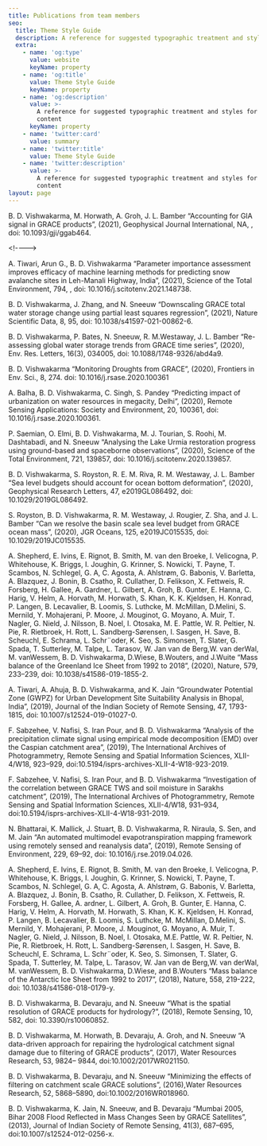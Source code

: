 ```yaml
---
title: Publications from team members
seo:
  title: Theme Style Guide
  description: A reference for suggested typographic treatment and styles for your content
  extra:
    - name: 'og:type'
      value: website
      keyName: property
    - name: 'og:title'
      value: Theme Style Guide
      keyName: property
    - name: 'og:description'
      value: >-
        A reference for suggested typographic treatment and styles for your
        content
      keyName: property
    - name: 'twitter:card'
      value: summary
    - name: 'twitter:title'
      value: Theme Style Guide
    - name: 'twitter:description'
      value: >-
        A reference for suggested typographic treatment and styles for your
        content
layout: page
---
```

B. D. Vishwakarma, M. Horwath, A. Groh, J. L. Bamber “Accounting for GIA signal in GRACE products”, (2021), Geophysical Journal International, NA, , doi: 10.1093/gji/ggab464.

\<!---->

A. Tiwari, Arun G., B. D. Vishwakarma “Parameter importance assessment improves efficacy of machine learning methods for predicting snow avalanche sites in Leh-Manali Highway, India”, (2021), Science of the Total Environment, 794, , doi: 10.1016/j.scitotenv.2021.148738.

<!---->

B. D. Vishwakarma, J. Zhang, and N. Sneeuw “Downscaling GRACE total water storage change using partial least squares regression”, (2021), Nature Scientific Data, 8, 95, doi: 10.1038/s41597-021-00862-6.

<!---->

B. D. Vishwakarma, P. Bates, N. Sneeuw, R. M.Westaway, J. L. Bamber “Re-assessing global water storage trends from GRACE time series”, (2020), Env. Res. Letters, 16(3), 034005, doi: 10.1088/1748-9326/abd4a9.

<!---->

B. D. Vishwakarma “Monitoring Droughts from GRACE”, (2020), Frontiers in Env. Sci., 8, 274. doi: 10.1016/j.rsase.2020.100361

<!---->

A. Balha, B. D. Vishwakarma, C. Singh, S. Pandey “Predicting impact of urbanization on water resources in megacity, Delhi”, (2020), Remote Sensing Applications: Society and Environment, 20, 100361, doi: 10.1016/j.rsase.2020.100361.

<!---->

P. Saemian, O. Elmi, B. D. Vishwakarma, M. J. Tourian, S. Roohi, M. Dashtabadi, and N. Sneeuw “Analysing the Lake Urmia restoration progress using ground-based and spaceborne observations”, (2020), Science of the Total Environment, 721, 139857, doi: 10.1016/j.scitotenv.2020.139857.

<!---->

B. D. Vishwakarma, S. Royston, R. E. M. Riva, R. M. Westaway, J. L. Bamber “Sea level budgets should account for ocean bottom deformation”, (2020), Geophysical Research Letters, 47, e2019GL086492, doi: 10.1029/2019GL086492.

<!---->

S. Royston, B. D. Vishwakarma, R. M. Westaway, J. Rougier, Z. Sha, and J. L. Bamber “Can we resolve the basin scale sea level budget from GRACE ocean mass”, (2020), JGR Oceans, 125, e2019JC015535, doi: 10.1029/2019JC015535.

<!---->

A. Shepherd, E. Ivins, E. Rignot, B. Smith, M. van den Broeke, I. Velicogna, P. Whitehouse, K. Briggs, I. Joughin, G. Krinner, S. Nowicki, T. Payne, T. Scambos, N. Schlegel, G. A, C. Agosta, A. Ahlstrøm, G. Babonis, V. Barletta, A. Blazquez, J. Bonin, B. Csatho, R. Cullather, D. Felikson, X. Fettweis, R. Forsberg, H. Gallee, A. Gardner, L. Gilbert, A. Groh, B. Gunter, E. Hanna, C. Harig, V. Helm, A. Horvath, M. Horwath, S. Khan, K. K. Kjeldsen, H. Konrad, P. Langen, B. Lecavalier, B. Loomis, S. Luthcke, M. McMillan, D.Melini, S. Mernild, Y. Mohajerani, P. Moore, J. Mouginot, G. Moyano, A. Muir, T. Nagler, G. Nield, J. Nilsson, B. Noel, I. Otosaka, M. E. Pattle, W. R. Peltier, N. Pie, R. Rietbroek, H. Rott, L. Sandberg-Sørensen, I. Sasgen, H. Save, B. Scheuchl, E.
Schrama, L. Schr¨oder, K. Seo, S. Simonsen, T. Slater, G. Spada, T. Sutterley, M. Talpe, L. Tarasov, W. Jan van de Berg,W. van derWal, M. vanWessem, B. D. Vishwakarma, D.Wiese, B.Wouters, and J.Wuite “Mass balance of the Greenland Ice Sheet from 1992 to 2018”, (2020), Nature, 579, 233–239, doi: 10.1038/s41586-019-1855-2.

<!---->

A. Tiwari, A. Ahuja, B. D. Vishwakarma, and K. Jain “Groundwater Potential Zone (GWPZ) for Urban Development Site Suitability Analysis in Bhopal, India”, (2019), Journal of the Indian Society of Remote Sensing, 47, 1793-1815, doi: 10.1007/s12524-019-01027-0.

<!---->

F. Sabzehee, V. Nafisi, S. Iran Pour, and B. D. Vishwakarma “Analysis of the precipitation climate signal using empirical mode decomposition (EMD) over the Caspian catchment area”, (2019), The International Archives of Photogrammetry, Remote Sensing and Spatial Information Sciences, XLII-4/W18, 923–929, doi:10.5194/isprs-archives-XLII-4-W18-923-2019.

<!---->

F. Sabzehee, V. Nafisi, S. Iran Pour, and B. D. Vishwakarma “Investigation of the correlation between GRACE TWS and soil moisture in Sarakhs catchment”, (2019), The International Archives of Photogrammetry, Remote Sensing and Spatial Information Sciences, XLII-4/W18, 931–934, doi:10.5194/isprs-archives-XLII-4-W18-931-2019.

<!---->

N. Bhattarai, K. Mallick, J. Stuart, B. D. Vishwakarma, R. Niraula, S. Sen, and M. Jain “An automated multimodel evapotranspiration mapping framework using remotely sensed and reanalysis data”, (2019), Remote Sensing of Environment, 229, 69–92, doi: 10.1016/j.rse.2019.04.026.

<!---->

A. Shepherd, E. Ivins, E. Rignot, B. Smith, M. van den Broeke, I. Velicogna, P. Whitehouse, K. Briggs, I. Joughin, G. Krinner, S. Nowicki, T. Payne, T. Scambos, N. Schlegel, G. A, C. Agosta, A. Ahlstrøm, G. Babonis, V. Barletta, A. Blazquez, J. Bonin, B. Csatho, R. Cullather, D. Felikson, X. Fettweis, R. Forsberg, H. Gallee, A. ardner, L. Gilbert, A. Groh, B. Gunter, E. Hanna, C. Harig, V. Helm, A. Horvath, M. Horwath, S. Khan, K. K. Kjeldsen, H. Konrad, P. Langen, B. Lecavalier, B. Loomis, S. Luthcke, M. McMillan, D.Melini, S. Mernild, Y. Mohajerani, P. Moore, J. Mouginot, G. Moyano, A. Muir, T. Nagler, G. Nield, J. Nilsson, B. Noel, I. Otosaka, M.E. Pattle, W. R. Peltier, N. Pie, R. Rietbroek, H. Rott, L. Sandberg-Sørensen, I. Sasgen, H. Save, B. Scheuchl, E. Schrama, L. Schr¨oder, K. Seo, S. Simonsen, T. Slater, G. Spada, T. Sutterley, M. Talpe, L. Tarasov, W. Jan van de Berg,W. van derWal, M. vanWessem, B. D. Vishwakarma, D.Wiese, and B.Wouters “Mass balance of the Antarctic Ice Sheet from 1992 to 2017”, (2018), Nature, 558, 219-222, doi: 10.1038/s41586-018-0179-y.

<!---->

B. D. Vishwakarma, B. Devaraju, and N. Sneeuw “What is the spatial resolution of GRACE products for hydrology?”, (2018), Remote Sensing, 10, 582, doi: 10.3390/rs10060852.

<!---->

B. D. Vishwakarma, M. Horwath, B. Devaraju, A. Groh, and N. Sneeuw “A data-driven approach for repairing the hydrological catchment signal damage due to filtering of GRACE products”, (2017), Water Resources Research, 53, 9824– 9844, doi:10.1002/2017WR021150.

<!---->

B. D. Vishwakarma, B. Devaraju, and N. Sneeuw “Minimizing the effects of filtering on catchment scale GRACE solutions”, (2016),Water Resources Research, 52, 5868–5890, doi:10.1002/2016WR018960.

<!---->

B. D. Vishwakarma, K. Jain, N. Sneeuw, and B. Devaraju “Mumbai 2005, Bihar 2008 Flood Reflected in Mass Changes Seen by GRACE Satellites”, (2013), Journal of Indian Society of Remote Sensing, 41(3), 687–695, doi:10.1007/s12524-012-0256-x.
